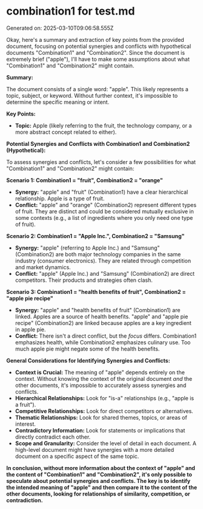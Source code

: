 # combination1 for test.md

Generated on: 2025-03-10T09:06:58.555Z

Okay, here's a summary and extraction of key points from the provided document, focusing on potential synergies and conflicts with hypothetical documents "Combination1" and "Combination2".  Since the document is extremely brief ("apple"), I'll have to make some assumptions about what "Combination1" and "Combination2" might contain.

**Summary:**

The document consists of a single word: "apple". This likely represents a topic, subject, or keyword.  Without further context, it's impossible to determine the specific meaning or intent.

**Key Points:**

*   **Topic:** Apple (likely referring to the fruit, the technology company, or a more abstract concept related to either).

**Potential Synergies and Conflicts with Combination1 and Combination2 (Hypothetical):**

To assess synergies and conflicts, let's consider a few possibilities for what "Combination1" and "Combination2" might contain:

**Scenario 1: Combination1 = "fruit", Combination2 = "orange"**

*   **Synergy:** "apple" and "fruit" (Combination1) have a clear hierarchical relationship. Apple is a type of fruit.
*   **Conflict:** "apple" and "orange" (Combination2) represent different types of fruit. They are distinct and could be considered mutually exclusive in some contexts (e.g., a list of ingredients where you only need one type of fruit).

**Scenario 2: Combination1 = "Apple Inc.", Combination2 = "Samsung"**

*   **Synergy:** "apple" (referring to Apple Inc.) and "Samsung" (Combination2) are both major technology companies in the same industry (consumer electronics). They are related through competition and market dynamics.
*   **Conflict:** "apple" (Apple Inc.) and "Samsung" (Combination2) are direct competitors.  Their products and strategies often clash.

**Scenario 3: Combination1 = "health benefits of fruit", Combination2 = "apple pie recipe"**

*   **Synergy:** "apple" and "health benefits of fruit" (Combination1) are linked. Apples are a source of health benefits. "apple" and "apple pie recipe" (Combination2) are linked because apples are a key ingredient in apple pie.
*   **Conflict:** There isn't a direct conflict, but the *focus* differs. Combination1 emphasizes health, while Combination2 emphasizes culinary use.  Too much apple pie might negate some of the health benefits.

**General Considerations for Identifying Synergies and Conflicts:**

*   **Context is Crucial:** The meaning of "apple" depends entirely on the context.  Without knowing the context of the original document *and* the other documents, it's impossible to accurately assess synergies and conflicts.
*   **Hierarchical Relationships:** Look for "is-a" relationships (e.g., "apple is a fruit").
*   **Competitive Relationships:** Look for direct competitors or alternatives.
*   **Thematic Relationships:** Look for shared themes, topics, or areas of interest.
*   **Contradictory Information:** Look for statements or implications that directly contradict each other.
*   **Scope and Granularity:** Consider the level of detail in each document. A high-level document might have synergies with a more detailed document on a specific aspect of the same topic.

**In conclusion, without more information about the context of "apple" and the content of "Combination1" and "Combination2", it's only possible to speculate about potential synergies and conflicts. The key is to identify the intended meaning of "apple" and then compare it to the content of the other documents, looking for relationships of similarity, competition, or contradiction.**

